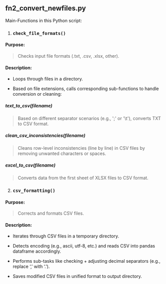 ## fn2_convert_newfiles.py

Main-Functions in this Python script:

1. ### `check_file_formats()`

#### Purpose: 

> Checks input file formats (.txt, .csv, .xlsx, other).

#### Description:

-   Loops through files in a directory.

-   Based on file extensions, calls corresponding sub-functions to
    handle conversion or cleaning:

##### text_to_csv(filename)

> Based on different separator scenarios (e.g., ';' or '\t'), converts
> TXT to CSV format.

##### clean_csv_inconsistencies(filename)

> Cleans row-level inconsistencies (line by line) in CSV files by
> removing unwanted characters or spaces.

##### excel_to_csv(filename)

> Converts data from the first sheet of XLSX files to CSV format.

2. ### `csv_formatting()`

#### Purpose: 

> Corrects and formats CSV files.

#### Description:

-   Iterates through CSV files in a temporary directory.

-   Detects encoding (e.g., ascii, utf-8, etc.) and reads CSV into
    pandas dataframe accordingly.

-   Performs sub-tasks like checking + adjusting decimal separators
    (e.g., replace ‘,’ with ‘.’).

-   Saves modified CSV files in unified format to output directory.
